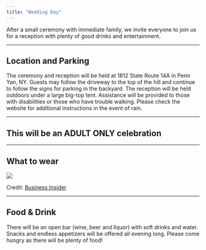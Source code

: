 ```yaml
---
title: "Wedding Day"
---
```

After a small ceremony with immediate family, we invite everyone to join us for a reception with plenty of good drinks and entertainment.

---

Location and Parking
--------------------
The ceremony and reception will be held at 1812 State Route 14A in Penn Yan, NY. Guests may follow the driveway to the top of the hill and continue to follow the signs for parking in the backyard. The reception will be held outdoors under a large big-top tent. Assistance will be provided to those with disabilities or those who have trouble walking. Please check the website for additional instructions in the event of rain. 

---

This will be an ADULT ONLY celebration
--------------------------------------

---

What to wear
------------
<img src="https://static1.businessinsider.com/image/5751b32991058427008c69f5-1041/jpmorgandresscodeskitch.jpg" />
<p>Credit: <a href="https://www.businessinsider.com/jp-morgans-relaxed-dress-code-2016-6">Business Insider</a></p>

---

Food & Drink
------------
There will be an open bar (wine, beer and liquor) with soft drinks and water. Snacks and endless appetizers will be offered all evening long. Please come hungry as there will be plenty of food!